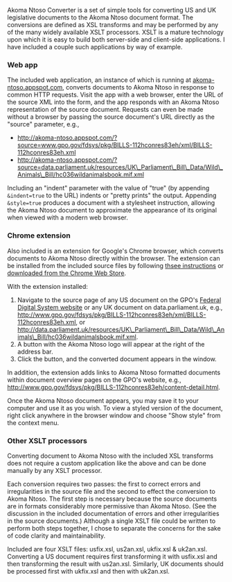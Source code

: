 Akoma Ntoso Converter is a set of simple tools for converting US and UK legislative documents to the Akoma Ntoso document format. The conversions are defined as XSL transforms and may be performed by any of the many widely available XSLT processors. XSLT is a mature technology upon which it is easy to build both server-side and client-side applications. I have included a couple such applications by way of example.

### Web app

The included web application, an instance of which is running at [akoma-ntoso.appspot.com](http://akoma-ntoso.appspot.com), converts documents to Akoma Ntoso in response to common HTTP requests. Visit the app with a web browser, enter the URL of the source XML into the form, and the app responds with an Akoma Ntoso representation of the source document. Requests can even be made without a browser by passing the source document's URL directly as the "source" parameter, e.g.,

* http://akoma-ntoso.appspot.com/?source=www.gpo.gov/fdsys/pkg/BILLS-112hconres83eh/xml/BILLS-112hconres83eh.xml
* http://akoma-ntoso.appspot.com/?source=data.parliament.uk/resources/UK\_Parliament\_Bill\_Data/Wild\_Animals\_Bill/hc036wildanimalsbook.mif.xml

Including an "indent" parameter with the value of "true" (by appending `&indent=true` to the URL) indents or "pretty prints" the output. Appending `&style=true` produces a document with a stylesheet instruction, allowing the Akoma Ntoso document to approximate the appearance of its original when viewed with a modern web browser.

### Chrome extension

Also included is an extension for Google's Chrome browser, which converts documents to Akoma Ntoso directly within the browser. The extension can be installed from the included source files by following  [thsee instructions](http://developer.chrome.com/extensions/getstarted.html#unpacked) or [downloaded from the Chrome Web Store](https://chrome.google.com/webstore/detail/enobdkimiadjdaphjbjegihkganhkimj).

With the extension installed:

1. Navigate to the source page of any US document on the GPO's [Federal Digital System website](http://www.gpo.gov/fdsys/search/home.action) or any UK document on data.parliament.uk, e.g., http://www.gpo.gov/fdsys/pkg/BILLS-112hconres83eh/xml/BILLS-112hconres83eh.xml, or http://data.parliament.uk/resources/UK\_Parliament\_Bill\_Data/Wild\_Animals\_Bill/hc036wildanimalsbook.mif.xml.
2. A button with the Akoma Ntoso logo will appear at the right of the address bar.
3. Click the button, and the converted document appears in the window.

In addition, the extension adds links to Akoma Ntoso formatted documents within document overview pages on the GPO's website, e.g., http://www.gpo.gov/fdsys/pkg/BILLS-112hconres83eh/content-detail.html.

Once the Akoma Ntoso document appears, you may save it to your computer and use it as you wish. To view a styled version of the document, right click anywhere in the browser window and choose "Show style" from the context menu.

### Other XSLT processors

Converting document to Akoma Ntoso with the included XSL transforms does not require a custom application like the above and can be done manually by any XSLT processor.

Each conversion requires two passes: the first to correct errors and irregularities in the source file and the second to effect the conversion to Akoma Ntoso. The first step is necessary because the source documents are in formats considerably more permissive than Akoma Ntoso. (See the discussion in the included documentation of errors and other irregularities in the source documents.) Although a single XSLT file could be written to perform both steps together, I chose to separate the concerns for the sake of code clarity and maintainability.

Included are four XSLT files: usfix.xsl, us2an.xsl, ukfix.xsl & uk2an.xsl. Converting a US document requires first transforming it with usfix.xsl and then transforming the result with us2an.xsl. Similarly, UK documents should be processed first with ukfix.xsl and then with uk2an.xsl.
